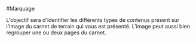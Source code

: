 #Marquage


L'objectif sera d'identifier les différents types de contenus présent sur l'image du carnet de terrain qui vous est présenté. L'image peut aussi bien regrouper une ou deux pages du carnet.
